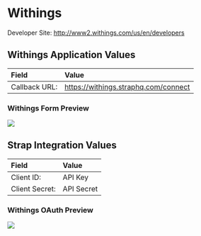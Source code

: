 # Withings

Developer Site: http://www2.withings.com/us/en/developers

## Withings Application Values

| **Field** | **Value** |
| :--- | :--- |
| Callback URL: | https://withings.straphq.com/connect |


### Withings Form Preview
![](https://storage.googleapis.com/strap-docs/withings.png)


## Strap Integration Values
| **Field** | **Value** |
| :--- | :--- |
| Client ID: | API Key |
| Client Secret: | API Secret |
 
### Withings OAuth Preview
![](https://storage.googleapis.com/strap-docs/withings-oauth.png)